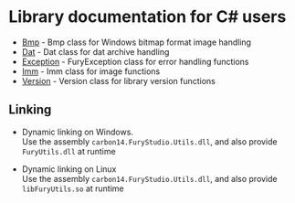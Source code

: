 # Library documentation for C# users

- [Bmp](bmp.md) - Bmp class for Windows bitmap format image handling
- [Dat](dat.md) - Dat class for dat archive handling
- [Exception](exception.md) - FuryException class for error handling functions
- [Imm](imm.md) - Imm class for image functions
- [Version](version.md) - Version class for library version functions

## Linking

- Dynamic linking on Windows.  
Use the assembly `carbon14.FuryStudio.Utils.dll`, and also provide `FuryUtils.dll` at runtime

- Dynamic linking on Linux  
Use the assembly `carbon14.FuryStudio.Utils.dll`, and also provide `libFuryUtils.so` at runtime

